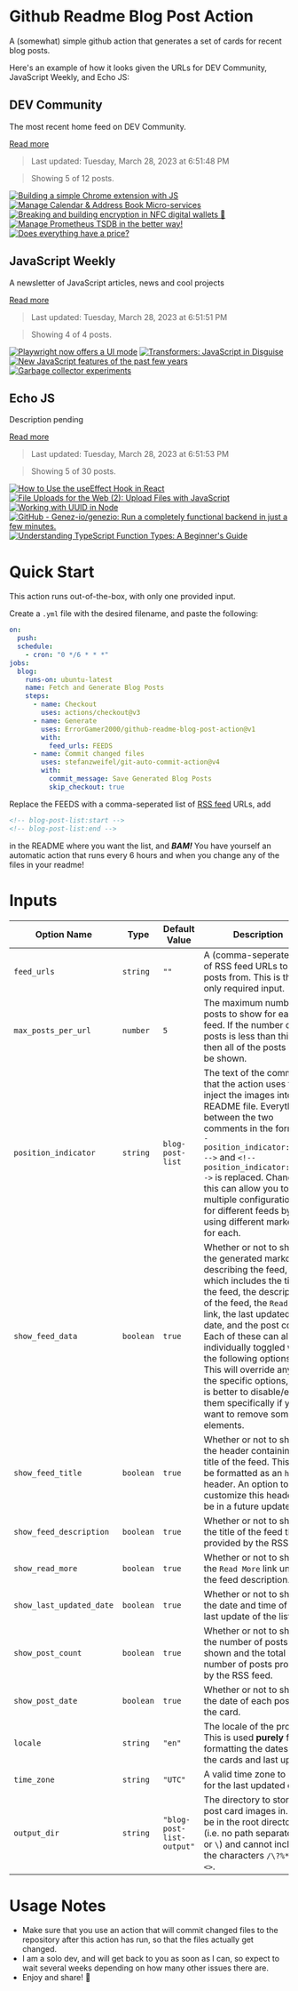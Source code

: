 # Github Readme Blog Post Action

A (somewhat) simple github action that generates a set of cards for recent blog posts.

Here's an example of how it looks given the URLs for DEV Community, JavaScript Weekly, and Echo JS:

<!-- post-list:start -->
## DEV Community

The most recent home feed on DEV Community.

[Read more](https://dev.to)
> Last updated: Tuesday, March 28, 2023 at 6:51:48 PM

> Showing 5 of 12 posts.

[![Building a simple Chrome extension with JS](https://raw.githubusercontent.com/ErrorGamer2000/github-readme-blog-post-action/main/generated_files/DEV_Community/Building_a_simple_Chrome_extension_with_JS.svg)](https://dev.to/audreymengue/building-a-simple-chrome-extension-with-js-1143)
[![Manage Calendar & Address Book Micro-services](https://raw.githubusercontent.com/ErrorGamer2000/github-readme-blog-post-action/main/generated_files/DEV_Community/Manage_Calendar___Address_Book_Micro-services.svg)](https://dev.to/otomato_io/manage-calendar-address-book-micro-services-pj1)
[![Breaking and building encryption in NFC digital wallets 📳](https://raw.githubusercontent.com/ErrorGamer2000/github-readme-blog-post-action/main/generated_files/DEV_Community/Breaking_and_building_encryption_in_NFC_digital_wallets_📳.svg)](https://dev.to/cossacklabs/breaking-and-building-encryption-in-nfc-digital-wallets-39c4)
[![Manage Prometheus TSDB in the better way!](https://raw.githubusercontent.com/ErrorGamer2000/github-readme-blog-post-action/main/generated_files/DEV_Community/Manage_Prometheus_TSDB_in_the_better_way!.svg)](https://dev.to/vamirreza/manage-prometheus-tsdb-in-the-better-way-236a)
[![Does everything have a price?](https://raw.githubusercontent.com/ErrorGamer2000/github-readme-blog-post-action/main/generated_files/DEV_Community/Does_everything_have_a_price_.svg)](https://dev.to/corners2wall/does-everything-have-a-price-56p9)


## JavaScript Weekly

A newsletter of JavaScript articles, news and cool projects

[Read more](https://javascriptweekly.com/)
> Last updated: Tuesday, March 28, 2023 at 6:51:51 PM

> Showing 4 of 4 posts.

[![Playwright now offers a UI mode](https://raw.githubusercontent.com/ErrorGamer2000/github-readme-blog-post-action/main/generated_files/JavaScript_Weekly/Playwright_now_offers_a_UI_mode.svg)](https://javascriptweekly.com/issues/631)
[![Transformers: JavaScript in Disguise](https://raw.githubusercontent.com/ErrorGamer2000/github-readme-blog-post-action/main/generated_files/JavaScript_Weekly/Transformers__JavaScript_in_Disguise.svg)](https://javascriptweekly.com/issues/630)
[![New JavaScript features of the past few years](https://raw.githubusercontent.com/ErrorGamer2000/github-readme-blog-post-action/main/generated_files/JavaScript_Weekly/New_JavaScript_features_of_the_past_few_years.svg)](https://javascriptweekly.com/issues/629)
[![Garbage collector experiments](https://raw.githubusercontent.com/ErrorGamer2000/github-readme-blog-post-action/main/generated_files/JavaScript_Weekly/Garbage_collector_experiments.svg)](https://javascriptweekly.com/issues/628)


## Echo JS

Description pending

[Read more](
http://www.echojs.com
)
> Last updated: Tuesday, March 28, 2023 at 6:51:53 PM

> Showing 5 of 30 posts.

[![How to Use the useEffect Hook in React](https://raw.githubusercontent.com/ErrorGamer2000/github-readme-blog-post-action/main/generated_files/_Echo_JS_/How_to_Use_the_useEffect_Hook_in_React.svg)](https://dskcode.com/how-to-use-the-useeffect-hook-in-react)
[![File Uploads for the Web (2): Upload Files with JavaScript](https://raw.githubusercontent.com/ErrorGamer2000/github-readme-blog-post-action/main/generated_files/_Echo_JS_/File_Uploads_for_the_Web_(2)__Upload_Files_with_JavaScript.svg)](https://austingil.com/upload-files-with-javascript/)
[![Working with UUID in Node](https://raw.githubusercontent.com/ErrorGamer2000/github-readme-blog-post-action/main/generated_files/_Echo_JS_/Working_with_UUID_in_Node.svg)](
https://masteringjs.io/tutorials/node/uuid
)
[![GitHub - Genez-io/genezio: Run a completely functional backend in just a few minutes.](https://raw.githubusercontent.com/ErrorGamer2000/github-readme-blog-post-action/main/generated_files/_Echo_JS_/GitHub_-_Genez-io_genezio__Run_a_completely_functional_backend_in_just_a_few_minutes..svg)](https://github.com/Genez-io/genezio)
[![Understanding TypeScript Function Types: A Beginner's Guide](https://raw.githubusercontent.com/ErrorGamer2000/github-readme-blog-post-action/main/generated_files/_Echo_JS_/Understanding_TypeScript_Function_Types__A_Beginner's_Guide.svg)](https://dmitripavlutin.com/typescript-function-type/)


<!-- post-list:end -->

# Quick Start

This action runs out-of-the-box, with only one provided input.

Create a `.yml` file with the desired filename, and paste the following:

```yml
on:
  push:
  schedule:
    - cron: "0 */6 * * *"
jobs:
  blog:
    runs-on: ubuntu-latest
    name: Fetch and Generate Blog Posts
    steps:
      - name: Checkout
        uses: actions/checkout@v3
      - name: Generate
        uses: ErrorGamer2000/github-readme-blog-post-action@v1
        with:
          feed_urls: FEEDS
      - name: Commit changed files
        uses: stefanzweifel/git-auto-commit-action@v4
        with:
          commit_message: Save Generated Blog Posts
          skip_checkout: true
```

Replace the FEEDS with a comma-seperated list of [RSS feed](https://rss.com/blog/how-do-rss-feeds-work/) URLs, add

```md
<!-- blog-post-list:start -->
<!-- blog-post-list:end -->
```

in the README where you want the list, and **_BAM!_** You have yourself an automatic action that runs every 6 hours and when you change any of the files in your readme!

# Inputs

<table>
  <thead>
    <tr>
      <th>Option Name</th>
      <th>Type</th>
      <th>Default Value</th>
      <th>Description</th>
    </tr>
  </thead>
  <tbody>
    <tr>
      <td><code>feed_urls</code></td>
      <td><code>string</code></td>
      <td><code>""</code></td>
      <td>A (comma-seperated) list of RSS feed URLs to load posts from. This is the only required input.</td>
    </tr>
    <tr>
      <td><code>max_posts_per_url</code></td>
      <td><code>number</code></td>
      <td><code>5</code></td>
      <td>The maximum number of posts to show for each feed. If the number of posts is less than this, then all of the posts will be shown.</td>
    </tr>
    <tr>
      <td><code>position_indicator</code></td>
      <td><code>string</code></td>
      <td><code>blog-post-list</code></td>
      <td>The text of the comments that the action uses to inject the images into the README file. Everything between the two comments in the form <code>&lt;!-- position_indicator:start --&gt;</code> and <code>&lt;!-- position_indicator:end --&gt;</code> is replaced. Changing this can allow you to use multiple configurations for different feeds by using different markers for each.</td>
    </tr>
    <tr>
      <td><code>show_feed_data</code></td>
      <td><code>boolean</code></td>
      <td><code>true</code></td>
      <td>Whether or not to show the generated markdown describing the feed, which includes the title of the feed, the description of the feed, the <code>Read More</code> link, the last updated date, and the post count. Each of these can also be individually toggled with the following options. This will override any of the specific options, so it is better to disable/enable them specifically if you want to remove some elements.</td>
    </tr>
    <tr>
      <td><code>show_feed_title</code></td>
      <td><code>boolean</code></td>
      <td><code>true</code></td>
      <td>Whether or not to show the header containing the title of the feed. This will be formatted as an <code>h2</code> header. An option to customize this header will be in a future update.</td>
    </tr>
    <tr>
      <td><code>show_feed_description</code></td>
      <td><code>boolean</code></td>
      <td><code>true</code></td>
      <td>Whether or not to show the title of the feed that is provided by the RSS feed.</td>
    </tr>
    <tr>
      <td><code>show_read_more</code></td>
      <td><code>boolean</code></td>
      <td><code>true</code></td>
      <td>Whether or not to show the <code>Read More</code> link under the feed description.</td>
    </tr>
    <tr>
      <td><code>show_last_updated_date</code></td>
      <td><code>boolean</code></td>
      <td><code>true</code></td>
      <td>Whether or not to show the date and time of the last update of the list.</td>
    </tr>
    <tr>
      <td><code>show_post_count</code></td>
      <td><code>boolean</code></td>
      <td><code>true</code></td>
      <td>Whether or not to show the number of posts shown and the total number of posts provided by the RSS feed.</td>
    </tr>
    <tr>
      <td><code>show_post_date</code></td>
      <td><code>boolean</code></td>
      <td><code>true</code></td>
      <td>Whether or not to show the date of each post on the card.</td>
    </tr>
    <tr>
      <td><code>locale</code></td>
      <td><code>string</code></td>
      <td><code>"en"</code></td>
      <td>The locale of the project. This is used <strong>purely</strong> for formatting the dates of the cards and last update.</td>
    </tr>
    <tr>
      <td><code>time_zone</code></td>
      <td><code>string</code></td>
      <td><code>"UTC"</code></td>
      <td>A valid time zone to use for the last updated date.</td>
    </tr>
    <tr>
      <td><code>output_dir</code></td>
      <td><code>string</code></td>
      <td><code>"blog-post-list-output"</code></td>
      <td>The directory to store the post card images in. Must be in the root directory (i.e. no path separators <code>/</code> or <code>\</code>) and cannot include the characters <code>/\?%*:|"&lt;&gt;</code>.</td>
    </tr>
<!--
    <tr>
      <td><code></code></td>
      <td><cde></cde></td>
      <td><code></code></td>
      <td></td>
    </tr>
-->
  </tbody>
</table>

# Usage Notes

- Make sure that you use an action that will commit changed files to the repository after this action has run, so that the files actually get changed.
- I am a solo dev, and will get back to you as soon as I can, so expect to wait several weeks depending on how many other issues there are.
- Enjoy and share! 🤗
